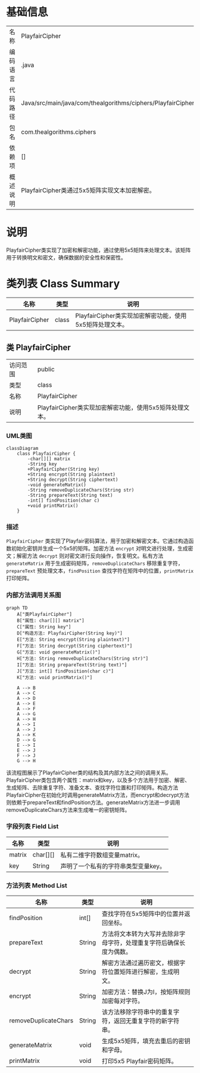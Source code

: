 # 基础信息

|      |      |
|------|------|
| 名称 | PlayfairCipher |
| 编码语言 | .java |
| 代码路径 | Java/src/main/java/com/thealgorithms/ciphers/PlayfairCipher.java |
| 包名 | com.thealgorithms.ciphers |
| 依赖项 | [] |
| 概述说明 | PlayfairCipher类通过5x5矩阵实现文本加密解密。 |

# 说明

PlayfairCipher类实现了加密和解密功能，通过使用5x5矩阵来处理文本。该矩阵用于转换明文和密文，确保数据的安全性和保密性。

# 类列表 Class Summary

| 名称   | 类型  | 说明 |
|-------|------|-------------|
| PlayfairCipher | class | PlayfairCipher类实现加密解密功能，使用5x5矩阵处理文本。 |



## 类 PlayfairCipher

|      |      |
|------|------|
| 访问范围 | public |
| 类型 | class |
| 名称 | PlayfairCipher |
| 说明 | PlayfairCipher类实现加密解密功能，使用5x5矩阵处理文本。 |


### UML类图

```mermaid
classDiagram
    class PlayfairCipher {
        -char[][] matrix
        -String key
        +PlayfairCipher(String key)
        +String encrypt(String plaintext)
        +String decrypt(String ciphertext)
        -void generateMatrix()
        -String removeDuplicateChars(String str)
        -String prepareText(String text)
        -int[] findPosition(char c)
        +void printMatrix()
    }
```

### 描述
`PlayfairCipher` 类实现了Playfair密码算法，用于加密和解密文本。它通过构造函数初始化密钥并生成一个5x5的矩阵。加密方法 `encrypt` 对明文进行处理，生成密文；解密方法 `decrypt` 则对密文进行反向操作，恢复明文。私有方法 `generateMatrix` 用于生成密码矩阵，`removeDuplicateChars` 移除重复字符，`prepareText` 预处理文本，`findPosition` 查找字符在矩阵中的位置，`printMatrix` 打印矩阵。


### 内部方法调用关系图

```mermaid
graph TD
    A["类PlayfairCipher"]
    B["属性: char[][] matrix"]
    C["属性: String key"]
    D["构造方法: PlayfairCipher(String key)"]
    E["方法: String encrypt(String plaintext)"]
    F["方法: String decrypt(String ciphertext)"]
    G["方法: void generateMatrix()"]
    H["方法: String removeDuplicateChars(String str)"]
    I["方法: String prepareText(String text)"]
    J["方法: int[] findPosition(char c)"]
    K["方法: void printMatrix()"]

    A --> B
    A --> C
    A --> D
    A --> E
    A --> F
    A --> G
    A --> H
    A --> I
    A --> J
    A --> K
    D --> G
    E --> I
    E --> J
    F --> J
    G --> H
```

该流程图展示了PlayfairCipher类的结构及其内部方法之间的调用关系。PlayfairCipher类包含两个属性：matrix和key，以及多个方法用于加密、解密、生成矩阵、去除重复字符、准备文本、查找字符位置和打印矩阵。构造方法PlayfairCipher在初始化时调用generateMatrix方法，而encrypt和decrypt方法则依赖于prepareText和findPosition方法。generateMatrix方法进一步调用removeDuplicateChars方法来生成唯一的密钥矩阵。

### 字段列表 Field List

| 名称  | 类型  | 说明 |
|-------|-------|------|
| matrix | char[][] | 私有二维字符数组变量matrix。 |
| key | String | 声明了一个私有的字符串类型变量key。 |

### 方法列表 Method List

| 名称  | 类型  | 说明 |
|-------|-------|------|
| findPosition | int[] | 查找字符在5x5矩阵中的位置并返回坐标。 |
| prepareText | String | 方法将文本转为大写并去除非字母字符，处理重复字符后确保长度为偶数。 |
| decrypt | String | 解密方法通过遍历密文，根据字符位置矩阵进行解密，生成明文。 |
| encrypt | String | 加密方法：替换J为I，按矩阵规则加密每对字符。 |
| removeDuplicateChars | String | 该方法移除字符串中的重复字符，返回无重复字符的新字符串。 |
| generateMatrix | void | 生成5x5矩阵，填充去重后的密钥和字母。 |
| printMatrix | void | 打印5x5 Playfair密码矩阵。 |




